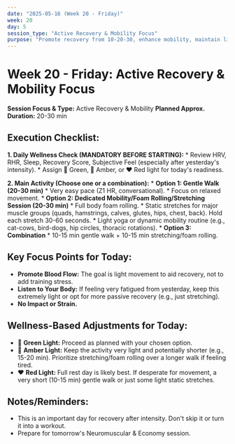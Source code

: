 ```yaml
---
date: "2025-05-16 (Week 20 - Friday)"
week: 20
day: 5
session_type: "Active Recovery & Mobility Focus"
purpose: "Promote recovery from 10-20-30, enhance mobility, maintain light movement."
---
```


# Week 20 - Friday: Active Recovery & Mobility Focus

**Session Focus & Type:** Active Recovery & Mobility
**Planned Approx. Duration:** 20-30 min

## Execution Checklist:

**1. Daily Wellness Check (MANDATORY BEFORE STARTING):**
    *   Review HRV, RHR, Sleep, Recovery Score, Subjective Feel (especially after yesterday's intensity).
    *   Assign 💚 Green, 💛 Amber, or ❤️ Red light for today's readiness.

**2. Main Activity (Choose one or a combination):**
    *   **Option 1: Gentle Walk (20-30 min)**
        *   Very easy pace (Z1 HR, conversational).
        *   Focus on relaxed movement.
    *   **Option 2: Dedicated Mobility/Foam Rolling/Stretching Session (20-30 min)**
        *   Full body foam rolling.
        *   Static stretches for major muscle groups (quads, hamstrings, calves, glutes, hips, chest, back). Hold each stretch 30-60 seconds.
        *   Light yoga or dynamic mobility routine (e.g., cat-cows, bird-dogs, hip circles, thoracic rotations).
    *   **Option 3: Combination**
        *   10-15 min gentle walk + 10-15 min stretching/foam rolling.

## Key Focus Points for Today:

*   **Promote Blood Flow:** The goal is light movement to aid recovery, not to add training stress.
*   **Listen to Your Body:** If feeling very fatigued from yesterday, keep this extremely light or opt for more passive recovery (e.g., just stretching).
*   **No Impact or Strain.**

## Wellness-Based Adjustments for Today:

*   💚 **Green Light:** Proceed as planned with your chosen option.
*   💛 **Amber Light:** Keep the activity very light and potentially shorter (e.g., 15-20 min). Prioritize stretching/foam rolling over a longer walk if feeling tired.
*   ❤️ **Red Light:** Full rest day is likely best. If desperate for movement, a very short (10-15 min) gentle walk or just some light static stretches.

## Notes/Reminders:
*   This is an important day for recovery after intensity. Don't skip it or turn it into a workout.
*   Prepare for tomorrow's Neuromuscular & Economy session.
